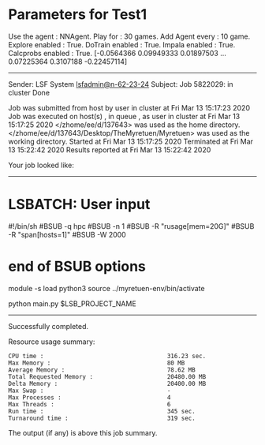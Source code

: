 # Parameters for Test1
Use the agent :                NNAgent.
Play for  :                    30 games.
Add Agent every :              10 game.
Explore enabled :              True.
DoTrain enabled :              True.
Impala enabled :               True.
Calcprobs enabled :            True.
[-0.0564366   0.09949333  0.01897503 ...  0.07225364  0.3107188
 -0.22457114]

------------------------------------------------------------
Sender: LSF System <lsfadmin@n-62-23-24>
Subject: Job 5822029: <NNAgent5Test1> in cluster <dcc> Done

Job <NNAgent5Test1> was submitted from host <n-62-30-7> by user <s183905> in cluster <dcc> at Fri Mar 13 15:17:23 2020
Job was executed on host(s) <n-62-23-24>, in queue <hpc>, as user <s183905> in cluster <dcc> at Fri Mar 13 15:17:25 2020
</zhome/ee/d/137643> was used as the home directory.
</zhome/ee/d/137643/Desktop/TheMyretuen/Myretuen> was used as the working directory.
Started at Fri Mar 13 15:17:25 2020
Terminated at Fri Mar 13 15:22:42 2020
Results reported at Fri Mar 13 15:22:42 2020

Your job looked like:

------------------------------------------------------------
# LSBATCH: User input
#!/bin/sh
#BSUB -q hpc
#BSUB -n 1
#BSUB -R "rusage[mem=20G]"
#BSUB -R "span[hosts=1]"
#BSUB -W 2000
# end of BSUB options

module -s load python3
source ../myretuen-env/bin/activate

python main.py $LSB_PROJECT_NAME


------------------------------------------------------------

Successfully completed.

Resource usage summary:

    CPU time :                                   316.23 sec.
    Max Memory :                                 80 MB
    Average Memory :                             78.62 MB
    Total Requested Memory :                     20480.00 MB
    Delta Memory :                               20400.00 MB
    Max Swap :                                   -
    Max Processes :                              4
    Max Threads :                                6
    Run time :                                   345 sec.
    Turnaround time :                            319 sec.

The output (if any) is above this job summary.

